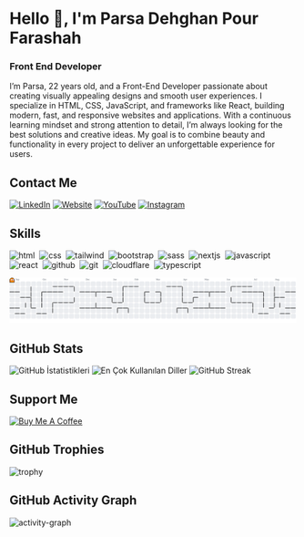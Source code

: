 # Hello 👋, I'm Parsa Dehghan Pour Farashah
### Front End Developer

I’m Parsa, 22 years old, and a Front-End Developer passionate about creating visually appealing designs and smooth user experiences. I specialize in HTML, CSS, JavaScript, and frameworks like React, building modern, fast, and responsive websites and applications.
With a continuous learning mindset and strong attention to detail, I’m always looking for the best solutions and creative ideas. My goal is to combine beauty and functionality in every project to deliver an unforgettable experience for users.

## Contact Me
<p><a href="linkedin.com/in/parsa-dehghan-pour-farashah-85ab04250" target="_blank"><img src="https://img.shields.io/badge/LinkedIn-%230077B5.svg?&style=flat-square&logo=linkedin&logoColor=white" alt="LinkedIn"></a> <a href="https://787299b2.testnavportfolio.pages.dev/" target="_blank"><img src="https://img.shields.io/badge/Website-%23FF7139.svg?&style=flat-square&logo=Firefox&logoColor=white" alt="Website"></a> <a href="https://youtube.com/@frontendfresh?si=-2WsIYe-KBTUfwyu" target="_blank"><img src="https://img.shields.io/badge/YouTube-%23FF0000.svg?&style=flat-square&logo=youtube&logoColor=white" alt="YouTube"></a> <a href="https://www.instagram.com/parsa_dehghanpour_dv?igsh=eHkwNWhsa3I4ZWVp" target="_blank"><img src="https://img.shields.io/badge/Instagram-%23E4405F.svg?&style=flat-square&logo=instagram&logoColor=white" alt="Instagram"></a> </p>

## Skills

<p align="left">
<img src="https://cdn.jsdelivr.net/gh/devicons/devicon/icons/html5/html5-original.svg" alt="html" width="40" height="40"/>&nbsp;
<img src="https://cdn.jsdelivr.net/gh/devicons/devicon/icons/css3/css3-original.svg" alt="css" width="40" height="40"/>&nbsp;
<img src="https://cdn.jsdelivr.net/gh/devicons/devicon/icons/tailwindcss/tailwindcss-plain.svg" alt="tailwind" width="40" height="40"/>&nbsp;
<img src="https://cdn.jsdelivr.net/gh/devicons/devicon/icons/bootstrap/bootstrap-original.svg" alt="bootstrap" width="40" height="40"/>&nbsp;
<img src="https://cdn.jsdelivr.net/gh/devicons/devicon/icons/sass/sass-original.svg" alt="sass" width="40" height="40"/>&nbsp;
<img src="https://cdn.jsdelivr.net/gh/devicons/devicon/icons/nextjs/nextjs-original.svg" alt="nextjs" width="40" height="40"/>&nbsp;
<img src="https://cdn.jsdelivr.net/gh/devicons/devicon/icons/javascript/javascript-original.svg" alt="javascript" width="40" height="40"/>&nbsp;
<img src="https://cdn.jsdelivr.net/gh/devicons/devicon/icons/react/react-original.svg" alt="react" width="40" height="40"/>&nbsp;
<img src="https://cdn.jsdelivr.net/gh/devicons/devicon/icons/github/github-original.svg" alt="github" width="40" height="40"/>&nbsp;
<img src="https://cdn.jsdelivr.net/gh/devicons/devicon/icons/git/git-original.svg" alt="git" width="40" height="40"/>&nbsp;
<img src="https://cdn.jsdelivr.net/gh/devicons/devicon/icons/cloudflare/cloudflare-original.svg" alt="cloudflare" width="40" height="40"/>&nbsp;
<img src="https://cdn.jsdelivr.net/gh/devicons/devicon/icons/typescript/typescript-original.svg" alt="typescript" width="40" height="40"/>&nbsp;
</p>

<picture>
  <source media="(prefers-color-scheme: dark)" srcset="https://raw.githubusercontent.com/parsa-farshah/parsa-farshah/output/pacman-contribution-graph-dark.svg">
  <source media="(prefers-color-scheme: light)" srcset="https://raw.githubusercontent.com/parsa-farshah/parsa-farshah/output/pacman-contribution-graph.svg">
  <img alt="pacman contribution graph" src="https://raw.githubusercontent.com/parsa-farshah/parsa-farshah/output/pacman-contribution-graph.svg">
</picture>

## GitHub Stats

<img src="https://github-readme-stats.vercel.app/api?username=parsa-farshah&show_icons=true&count_private=true&theme=null" alt="GitHub İstatistikleri" />

<img src="https://github-readme-stats.vercel.app/api/top-langs/?username=parsa-farshah&layout=compact&theme=null" alt="En Çok Kullanılan Diller" />

<img src="https://github-readme-streak-stats.herokuapp.com/?user=parsa-farshah&theme=null" alt="GitHub Streak" />

## Support Me

<a href="https://buymeacoffee.com/parsadehghan"><img src="https://cdn.buymeacoffee.com/buttons/v2/default-yellow.png" height="50" width="210" alt="Buy Me A Coffee" /></a>

## GitHub Trophies

<img src="https://github-profile-trophy.vercel.app/?username=parsa-farshah" alt="trophy" />

## GitHub Activity Graph

<img src="https://github-readme-activity-graph.vercel.app/graph?username=parsa-farshah&radius=16&theme=react&area=true&order=5" height="300" alt="activity-graph" />

